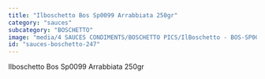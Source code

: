 ```yaml
---
title: "Ilboschetto Bos Sp0099 Arrabbiata 250gr"
category: "sauces"
subcategory: "BOSCHETTO"
image: "media/4 SAUCES CONDIMENTS/BOSCHETTO PICS/IlBoschetto - BOS-SP0099 Arrabbiata 250GR.png"
id: "sauces-boschetto-247"
---
```


Ilboschetto Bos Sp0099 Arrabbiata 250gr
